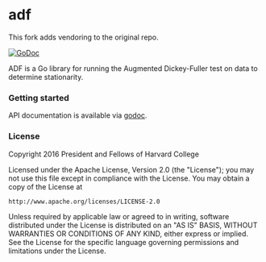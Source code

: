 adf
===

This fork adds vendoring to the original repo.

[![GoDoc](https://godoc.org/github.com/berkmancenter/adf?status.png)](https://godoc.org/github.com/berkmancenter/adf)

ADF is a Go library for running the Augmented Dickey-Fuller test on data to determine stationarity.

### Getting started

API documentation is available via [godoc](https://godoc.org/github.com/berkmancenter/adf).

### License

Copyright 2016 President and Fellows of Harvard College

Licensed under the Apache License, Version 2.0 (the "License");
you may not use this file except in compliance with the License.
You may obtain a copy of the License at

    http://www.apache.org/licenses/LICENSE-2.0

Unless required by applicable law or agreed to in writing, software
distributed under the License is distributed on an "AS IS" BASIS,
WITHOUT WARRANTIES OR CONDITIONS OF ANY KIND, either express or implied.
See the License for the specific language governing permissions and
limitations under the License.

